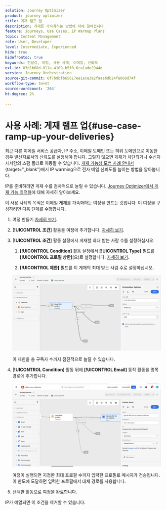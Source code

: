 ```yaml
---
solution: Journey Optimizer
product: journey optimizer
title: 게재 램프 업
description: 게재를 가속화하는 방법에 대해 알아봅니다
feature: Journeys, Use Cases, IP Warmup Plans
topic: Content Management
role: User, Developer
level: Intermediate, Experienced
hide: true
hidefromtoc: true
keywords: 전달성, 여정, 사용 사례, 이메일, 신뢰도
exl-id: 83d1b68d-011a-4109-b5f0-6ca1ade2944d
version: Journey Orchestration
source-git-commit: 6f7b9bfb65617ee1ace3a2faaebdb24fa068d74f
workflow-type: tm+mt
source-wordcount: '264'
ht-degree: 2%

---
```


# 사용 사례: 게재 램프 업{#use-case-ramp-up-your-deliveries}

최근 다른 이메일 서비스 공급자, IP 주소, 이메일 도메인 또는 하위 도메인으로 이동한 경우 발신자로서의 신뢰도를 설정해야 합니다. 그렇지 않으면 게재가 차단되거나 수신자 사서함의 스팸 폴더로 이동될 수 있습니다. [게재 가능성 모범 사례 안내서](https://experienceleague.adobe.com/docs/deliverability-learn/deliverability-best-practice-guide/additional-resources/generic-resources/increase-reputation-with-ip-warming.html?lang=ko){target="_blank"}에서 IP warming으로 전자 메일 신뢰도를 높이는 방법을 알아봅니다.

IP를 준비하려면 게재 수를 점차적으로 늘릴 수 있습니다. [Journey Optimizer에서 게재 기능 최적화](../reports/deliverability.md)에 대해 자세히 알아보세요.

이 사용 사례의 목적은 이메일 게재를 가속화하는 여정을 만드는 것입니다. 이 여정을 구성하려면 다음 단계를 수행합니다.

1. 여정 만들기 [자세히 보기](journey-gs.md).

1. **[!UICONTROL 조건]** 활동을 여정에 추가합니다. [자세히 보기](condition-activity.md).

1. **[!UICONTROL 조건]** 활동 설정에서 게재할 최대 받는 사람 수를 설정하십시오.

   1. **[!UICONTROL Condition]** 활동 설정에서 **[!UICONTROL Type]** 필드를 **[!UICONTROL 프로필 상한]**(으)로 설정합니다. [자세히 보기](condition-activity.md#profile_cap).

   1. **[!UICONTROL 제한]** 필드를 이 게재의 최대 받는 사람 수로 설정하십시오.

   ![](assets/profile-cap-condition.png)

   이 제한을 총 구독자 수까지 점진적으로 늘릴 수 있습니다.

1. **[!UICONTROL Condition]** 활동 뒤에 **[!UICONTROL Email]** 동작 활동을 명목 경로에 추가합니다.

   ![](assets/ramp-up-deliveries-message.png)

   여정이 실행되면 지정한 최대 프로필 수까지 입력한 프로필로 메시지가 전송됩니다. 이 한도에 도달하면 입력한 프로필에서 대체 경로를 사용합니다.

1. 선택한 활동으로 여정을 완료합니다.

IP가 예열되면 이 조건을 제거할 수 있습니다.
